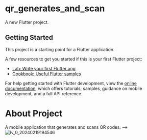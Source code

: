 # qr_generates_and_scan

A new Flutter project.

## Getting Started

This project is a starting point for a Flutter application.

A few resources to get you started if this is your first Flutter project:

- [Lab: Write your first Flutter app](https://docs.flutter.dev/get-started/codelab)
- [Cookbook: Useful Flutter samples](https://docs.flutter.dev/cookbook)

For help getting started with Flutter development, view the
[online documentation](https://docs.flutter.dev/), which offers tutorials,
samples, guidance on mobile development, and a full API reference.

# About Project
  A mobile application that generates and scans QR codes.
  --> ![lv_0_20240219194546](https://github.com/Gizemexe/QrCodeGeneratesAndScan/assets/108283247/767fff7c-da38-4f24-b8a4-9212fd406b7b)
